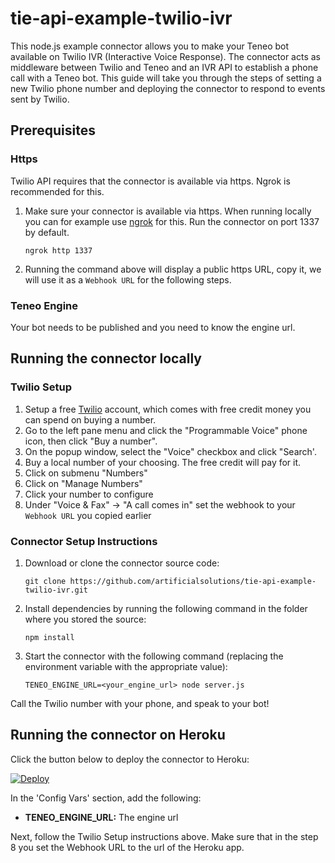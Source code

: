 # tie-api-example-twilio-ivr
This node.js example connector allows you to make your Teneo bot available on Twilio IVR (Interactive Voice Response). The connector acts as middleware between Twilio and Teneo and an IVR API to establish a phone call with a Teneo bot. This guide will take you through the steps of setting a new Twilio phone number and deploying the connector to respond to events sent by Twilio.


## Prerequisites
### Https
Twilio API requires that the connector is available via https. Ngrok is recommended for this.

1. Make sure your connector is available via https. When running locally you can for example use [ngrok](https://ngrok.com) for this. Run the connector on port 1337 by default.
    ```
    ngrok http 1337
    ```
2. Running the command above will display a public https URL, copy it, we will use it as a `Webhook URL` for the following steps.

### Teneo Engine
Your bot needs to be published and you need to know the engine url.


## Running the connector locally
### Twilio Setup

1. Setup a free [Twilio](https://www.twilio.com/try-twilio) account, which comes with free credit money you can spend on buying a number.
2. Go to the left pane menu and click the "Programmable Voice" phone icon, then click "Buy a number".
3. On the popup window, select the "Voice" checkbox and click "Search'.
4. Buy a local number of your choosing. The free credit will pay for it.
5. Click on submenu "Numbers"
6. Click on "Manage Numbers"
7. Click your number to configure
8. Under "Voice & Fax" -> "A call comes in" set the webhook to your `Webhook URL` you copied earlier


### Connector Setup Instructions
1. Download or clone the connector source code:
    ```
    git clone https://github.com/artificialsolutions/tie-api-example-twilio-ivr.git
    ```
2. Install dependencies by running the following command in the folder where you stored the source:
    ```
    npm install
    ``` 
3. Start the connector with the following command (replacing the environment variable with the appropriate value):
    ```
    TENEO_ENGINE_URL=<your_engine_url> node server.js
    ```

Call the Twilio number with your phone, and speak to your bot!


## Running the connector on Heroku

Click the button below to deploy the connector to Heroku:

[![Deploy](https://www.herokucdn.com/deploy/button.svg?classes=noborder)](https://heroku.com/deploy?template=https://github.com/artificialsolutions/tie-api-example-twilio-ivr)

In the 'Config Vars' section, add the following:
* **TENEO_ENGINE_URL:** The engine url


Next, follow the Twilio Setup instructions above. Make sure that in the step 8 you set the Webhook URL to the url of the Heroku app.
